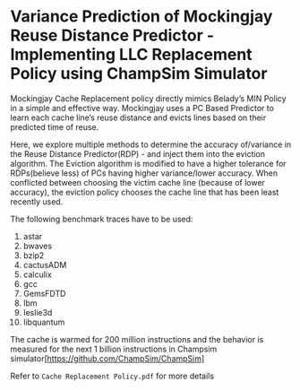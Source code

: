 # Variance Prediction of Mockingjay Reuse Distance Predictor - Implementing LLC Replacement Policy using ChampSim Simulator

Mockingjay Cache Replacement policy directly mimics Belady’s MIN Policy in a simple and effective way. Mockingjay uses a PC Based Predictor to learn each cache line’s reuse distance and evicts lines 
based on their predicted time of reuse. 

Here, we explore multiple methods to determine the accuracy of/variance in the Reuse Distance Predictor(RDP) - and inject them into the eviction algorithm. 
The Eviction algorithm is modified to have a higher tolerance for RDPs(believe less) of PCs having higher variance/lower accuracy. When conflicted between choosing the victim cache line 
(because of lower accuracy), the eviction policy chooses the cache line that has been least recently used.

The following benchmark traces have to be used: 
1. astar
2. bwaves
3. bzip2
4. cactusADM
5. calculix
6. gcc
7. GemsFDTD
8. lbm
9. leslie3d
10. libquantum

The cache is warmed for 200 million instructions and the behavior is measured for the next 1 billion instructions in Champsim simulator[https://github.com/ChampSim/ChampSim]

Refer to `Cache Replacement Policy.pdf` for more details
